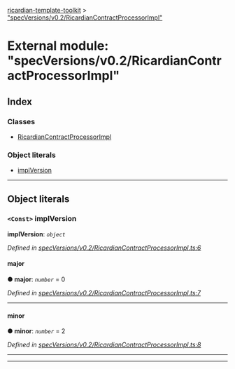 [ricardian-template-toolkit](../README.md) > ["specVersions/v0.2/RicardianContractProcessorImpl"](../modules/_specversions_v0_2_ricardiancontractprocessorimpl_.md)

# External module: "specVersions/v0.2/RicardianContractProcessorImpl"

## Index

### Classes

* [RicardianContractProcessorImpl](../classes/_specversions_v0_2_ricardiancontractprocessorimpl_.ricardiancontractprocessorimpl.md)

### Object literals

* [implVersion](_specversions_v0_2_ricardiancontractprocessorimpl_.md#implversion)

---

## Object literals

<a id="implversion"></a>

### `<Const>` implVersion

**implVersion**: *`object`*

*Defined in [specVersions/v0.2/RicardianContractProcessorImpl.ts:6](https://github.com/EOSIO/ricardian-template-toolkit/blob/ae088d5/src/specVersions/v0.2/RicardianContractProcessorImpl.ts#L6)*

<a id="implversion.major"></a>

####  major

**● major**: *`number`* = 0

*Defined in [specVersions/v0.2/RicardianContractProcessorImpl.ts:7](https://github.com/EOSIO/ricardian-template-toolkit/blob/ae088d5/src/specVersions/v0.2/RicardianContractProcessorImpl.ts#L7)*

___
<a id="implversion.minor"></a>

####  minor

**● minor**: *`number`* = 2

*Defined in [specVersions/v0.2/RicardianContractProcessorImpl.ts:8](https://github.com/EOSIO/ricardian-template-toolkit/blob/ae088d5/src/specVersions/v0.2/RicardianContractProcessorImpl.ts#L8)*

___

___

